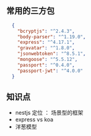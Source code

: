 
## 常用的三方包

```json
  {
    "bcryptjs": "^2.4.3",
    "body-parser": "^1.19.0",
    "express": "^4.17.1",
    "gravatar": "^1.8.0",
    "jsonwebtoken": "^8.5.1",
    "mongoose": "^5.5.12",
    "passport": "^0.4.0",
    "passport-jwt": "^4.0.0"
  }
```

## 知识点

 - nestjs 定位 ： 场景型的框架
 - express vs koa
 - 洋葱模型